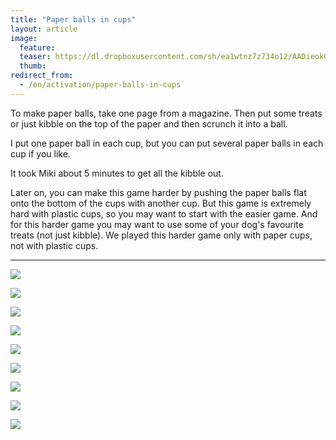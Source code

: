 ```yaml
---
title: "Paper balls in cups"
layout: article
image:
  feature:
  teaser: https://dl.dropboxusercontent.com/sh/ea1wtnz7z734o12/AADieokCzbi1g09PFFPVywzxa/aktivointi/paperipallot-mukeissa/DSC46322-245px.jpg
  thumb:
redirect_from:
  - /en/activation/paper-balls-in-cups
---
```


To make paper balls, take one page from a magazine. Then put some treats or just kibble on the top of the paper and then scrunch it into a ball.

I put one paper ball in each cup, but you can put several paper balls in each cup if you like.

It took Miki about 5 minutes to get all the kibble out.

Later on, you can make this game harder by pushing the paper balls flat onto the bottom of the cups with another cup. But this game is extremely hard with plastic cups, so you may want to start with the easier game. And for this harder game you may want to use some of your dog's favourite treats (not just kibble). We played this harder game only with paper cups, not with plastic cups.

---

[![](https://dl.dropboxusercontent.com/sh/ea1wtnz7z734o12/AAD0QOzyZaa3MlhqjU20VVx8a/aktivointi/paperipallot-mukeissa/DSC46320-800px.jpg)](https://dl.dropboxusercontent.com/sh/ea1wtnz7z734o12/AACeaHMM9eZEHq-MtUbnKuWaa/aktivointi/paperipallot-mukeissa/DSC46320.jpg)

[![](https://dl.dropboxusercontent.com/sh/ea1wtnz7z734o12/AADgOt4ObdTxHADvQnwiQddGa/aktivointi/paperipallot-mukeissa/DSC46322-800px.jpg)](https://dl.dropboxusercontent.com/sh/ea1wtnz7z734o12/AABthI1mnGSfmZG3q_VMGlAfa/aktivointi/paperipallot-mukeissa/DSC46322.jpg)

[![](https://dl.dropboxusercontent.com/sh/ea1wtnz7z734o12/AAA7mM4fpn3fglNlPg8A_Gzoa/aktivointi/paperipallot-mukeissa/DSC46323-800px.jpg)](https://dl.dropboxusercontent.com/sh/ea1wtnz7z734o12/AACKp_HHrygVrLmlRk2rwt9Ga/aktivointi/paperipallot-mukeissa/DSC46323.jpg)

[![](https://dl.dropboxusercontent.com/sh/ea1wtnz7z734o12/AACqefK16mc8eJiYFgrsKi1Ma/aktivointi/paperipallot-mukeissa/DSC46301-800px.jpg)](https://dl.dropboxusercontent.com/sh/ea1wtnz7z734o12/AACid_jTx1nSi9lc8oqq-kMja/aktivointi/paperipallot-mukeissa/DSC46301.jpg)

[![](https://dl.dropboxusercontent.com/sh/ea1wtnz7z734o12/AABa5OYk-bVQVgqqFdEj0_Tya/aktivointi/paperipallot-mukeissa/DSC46302-800px.jpg)](https://dl.dropboxusercontent.com/sh/ea1wtnz7z734o12/AACnxdlN9Q6XvKS8LXWGJbGxa/aktivointi/paperipallot-mukeissa/DSC46302.jpg)

[![](https://dl.dropboxusercontent.com/sh/ea1wtnz7z734o12/AADNMHCRy6GKn3bQejvn1ZAza/aktivointi/paperipallot-mukeissa/DSC46309-800px.jpg)](https://dl.dropboxusercontent.com/sh/ea1wtnz7z734o12/AADRkK-GEK4pDzT0rYV_tXsRa/aktivointi/paperipallot-mukeissa/DSC46309.jpg)

[![](https://dl.dropboxusercontent.com/sh/ea1wtnz7z734o12/AADxq_2DUauoPW8oxQyocfCKa/aktivointi/paperipallot-mukeissa/DSC46324-800px.jpg)](https://dl.dropboxusercontent.com/sh/ea1wtnz7z734o12/AADKLl3W4GXofyYVv-V48toma/aktivointi/paperipallot-mukeissa/DSC46324.jpg)

[![](https://dl.dropboxusercontent.com/sh/ea1wtnz7z734o12/AADG8IULNUC5jMAXuXKD19MLa/aktivointi/paperipallot-mukeissa/DSC46333-800px.jpg)](https://dl.dropboxusercontent.com/sh/ea1wtnz7z734o12/AADA_eITRWpXDEyoo6e82zpAa/aktivointi/paperipallot-mukeissa/DSC46333.jpg)

[![](https://dl.dropboxusercontent.com/sh/ea1wtnz7z734o12/AACAiln9lj-I33H-g4sWnqjea/aktivointi/paperipallot-mukeissa/DSC46343-800px.jpg)](https://dl.dropboxusercontent.com/sh/ea1wtnz7z734o12/AAD5-OyjQijNFr8cKhDL5OWZa/aktivointi/paperipallot-mukeissa/DSC46343.jpg)
